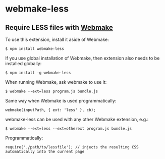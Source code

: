 # webmake-less

## Require LESS files with [Webmake](https://github.com/medikoo/modules-webmake)

To use this extension, install it aside of Webmake:

    $ npm install webmake-less

If you use global installation of Webmake, then extension also needs to be installed globally:

    $ npm install -g webmake-less

When running Webmake, ask webmake to use it:

    $ webmake --ext=less program.js bundle.js

Same way when Webmake is used programmatically:

    webmake(inputPath, { ext: 'less' }, cb);

webmake-less can be used with any other Webmake extension, e.g.:

    $ webmake --ext=less --ext=otherext program.js bundle.js

Programmatically:

    require('./path/to/lessfile'); // injects the resulting CSS automatically into the current page
